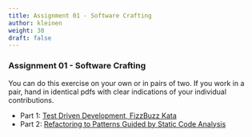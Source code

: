 ```yaml
---
title: Assignment 01 - Software Crafting
author: kleinen
weight: 30
draft: false
---
```

### Assignment 01 - Software Crafting

You can do this exercise on your own or in pairs of two. 
If you work in a pair, hand in identical pdfs with clear indications of your individual contributions.
- Part 1: [Test Driven Development, FizzBuzz Kata](./kata)
- Part 2: [Refactoring to Patterns Guided by Static Code Analysis](./refactoring)

